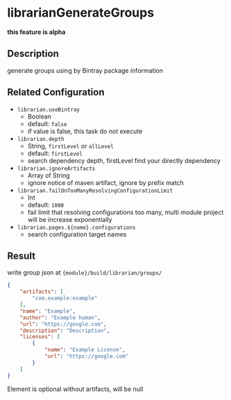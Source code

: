 # librarianGenerateGroups
**this feature is alpha**

## Description
generate groups using by Bintray package information

## Related Configuration
- `librarian.useBintray`
  - Boolean
  - default: `false`
  - if value is false, this task do not execute
- `librarian.depth`
  - String, `firstLevel` or `allLevel`
  - default: `firstLevel`
  - search dependency depth, firstLevel find your directly dependency
- `librarian.ignoreArtifacts`
  - Array of String
  - ignore notice of maven artifact, ignore by prefix match
- `librarian.failOnTooManyResolvingConfigurationLimit`
  - Int
  - default: `1000`
  - fail limit that resolving configurations too many, multi module project will be increase exponentially
- `librarian.pages.${name}.configurations`
  - search configuration target names

## Result
write group json at `{module}/build/librarian/groups/`

```json
{
    "artifacts": [
        "com.example:example"
    ],
    "name": "Example",
    "author": "Example human",
    "url": "https://google.com",
    "description": "Description",
    "licenses": [
        {
            "name": "Example License",
            "url": "https://google.com"
        }
    ]
}
```
Element is optional without artifacts, will be null